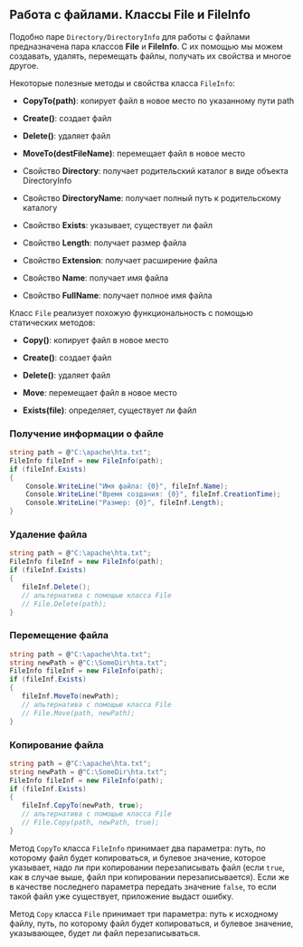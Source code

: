 ## Работа с файлами. Классы File и FileInfo

Подобно паре `Directory/DirectoryInfo` для работы с файлами предназначена пара классов **File** и 
**FileInfo**. С их помощью мы можем создавать, удалять, перемещать файлы, получать их свойства и многое другое.

Некоторые полезные методы и свойства класса `FileInfo`:

- **CopyTo(path)**: копирует файл в новое место по указанному пути path

- **Create()**: создает файл

- **Delete()**: удаляет файл

- **MoveTo(destFileName)**: перемещает файл в новое место

- Свойство **Directory**: получает родительский каталог в виде объекта DirectoryInfo

- Свойство **DirectoryName**: получает полный путь к родительскому каталогу

- Свойство **Exists**: указывает, существует ли файл

- Свойство **Length**: получает размер файла

- Свойство **Extension**: получает расширение файла

- Свойство **Name**: получает имя файла

- Свойство **FullName**: получает полное имя файла

Класс `File` реализует похожую функциональность с помощью статических методов:

- **Copy()**: копирует файл в новое место

- **Create()**: создает файл

- **Delete()**: удаляет файл

- **Move**: перемещает файл в новое место

- **Exists(file)**: определяет, существует ли файл

### Получение информации о файле

```cs
string path = @"C:\apache\hta.txt";
FileInfo fileInf = new FileInfo(path);
if (fileInf.Exists)
{
    Console.WriteLine("Имя файла: {0}", fileInf.Name);
    Console.WriteLine("Время создания: {0}", fileInf.CreationTime);
    Console.WriteLine("Размер: {0}", fileInf.Length);
}
```

### Удаление файла

```cs
string path = @"C:\apache\hta.txt";
FileInfo fileInf = new FileInfo(path);
if (fileInf.Exists)
{
   fileInf.Delete();
   // альтернатива с помощью класса File
   // File.Delete(path);
}
```

### Перемещение файла

```cs
string path = @"C:\apache\hta.txt";
string newPath = @"C:\SomeDir\hta.txt";
FileInfo fileInf = new FileInfo(path);
if (fileInf.Exists)
{
   fileInf.MoveTo(newPath);       
   // альтернатива с помощью класса File
   // File.Move(path, newPath);
}
```

### Копирование файла

```cs
string path = @"C:\apache\hta.txt";
string newPath = @"C:\SomeDir\hta.txt";
FileInfo fileInf = new FileInfo(path);
if (fileInf.Exists)
{
   fileInf.CopyTo(newPath, true);      
   // альтернатива с помощью класса File
   // File.Copy(path, newPath, true);
}
```

Метод `CopyTo` класса `FileInfo` принимает два параметра: путь, по которому файл будет копироваться, и булевое значение, 
которое указывает, надо ли при копировании перезаписывать файл (если `true`, как в случае выше, файл при копировании перезаписывается). Если же в 
качестве последнего параметра передать значение `false`, то если такой файл уже существует, приложение выдаст ошибку.

Метод `Copy` класса `File` принимает три параметра: путь к исходному файлу, путь, по которому файл будет копироваться, и 
булевое значение, указывающее, будет ли файл перезаписываться.

